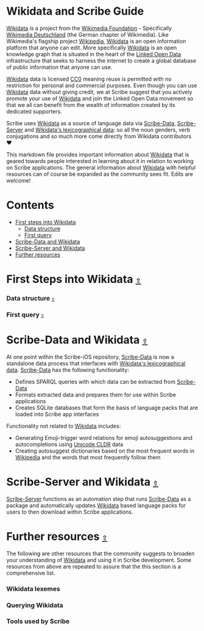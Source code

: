 # Wikidata and Scribe Guide

[Wikidata](https://www.wikidata.org/) is a project from the [Wikimedia Foundation](https://www.wikimedia.org/) - Specifically [Wikimedia Deutschland](https://www.wikimedia.de/) (the German chapter of Wikimedia). Like Wikimedia's flagship project [Wikipedia](https://www.wikipedia.org/), [Wikidata](https://www.wikidata.org/) is an open information platform that anyone can edit. More specifically [Wikidata](https://www.wikidata.org/) is an open knowledge graph that is situated in the heart of the [Linked Open Data](https://en.wikipedia.org/wiki/Linked_data) infrastructure that seeks to harness the internet to create a global database of public information that anyone can use.

[Wikidata](https://www.wikidata.org/) data is licensed [CC0](https://creativecommons.org/publicdomain/zero/1.0/) meaning reuse is permitted with no restriction for personal and commercial purposes. Even though you can use [Wikidata](https://www.wikidata.org/) data without giving credit, we at Scribe suggest that you actively promote your use of [Wikidata](https://www.wikidata.org/) and join the Linked Open Data movement so that we all can benefit from the wealth of information created by its dedicated supporters.

Scribe uses [Wikidata](https://www.wikidata.org/) as a source of language data via [Scribe-Data](https://github.com/scribe-org/Scribe-Data), [Scribe-Server](https://github.com/scribe-org/Scribe-Server) and [Wikidata's lexicographical data](https://www.wikidata.org/wiki/Wikidata:Lexicographical_data): so all the noun genders, verb conjugations and so much more come directly from Wikidata contributors ❤️

This markdown file provides important information about [Wikidata](https://www.wikidata.org/) that is geared towards people interested in learning about it in relation to working on Scribe applications. The general information about [Wikidata](https://www.wikidata.org/) with helpful resources can of course be expanded as the community sees fit. Edits are welcome!

<a id="contents"></a>

# **Contents**

- [First steps into Wikidata](#first-steps)
  - [Data structure](#data-structure)
  - [First query](#first-query)
- [Scribe-Data and Wikidata](#scribe-data)
- [Scribe-Server and Wikidata](#scribe-server)
- [Further resources](#further-resources)

<a id="first-steps"></a>

# First Steps into Wikidata [`⇧`](#contents)

<a id="data-structure"></a>

### Data structure [`⇧`](#contents)

<a id="first-query"></a>

### First query [`⇧`](#contents)

<a id="scribe-data"></a>

# Scribe-Data and Wikidata [`⇧`](#contents)

At one point within the Scribe-iOS repository, [Scribe-Data](https://github.com/scribe-org/Scribe-Data) is now a standalone data process that interfaces with [Wikidata's lexicographical data](https://www.wikidata.org/wiki/Wikidata:Lexicographical_data). [Scribe-Data](https://github.com/scribe-org/Scribe-Data) has the following functionality:

- Defines SPARQL queries with which data can be extracted from [Scribe-Data](https://github.com/scribe-org/Scribe-Data)
- Formats extracted data and prepares them for use within Scribe applications
- Creates SQLite databases that form the basis of language packs that are loaded into Scribe app interfaces

Functionality not related to [Wikidata](https://www.wikidata.org/) includes:

- Generating Emoji-trigger word relations for emoji autosuggestions and autocompletions using [Unicode CLDR](https://github.com/unicode-org/cldr) data
- Creating autosuggest dictionaries based on the most frequent words in [Wikipedia](https://www.wikipedia.org/) and the words that most frequently follow them

<a id="scribe-server"></a>

# Scribe-Server and Wikidata [`⇧`](#contents)

[Scribe-Server](https://github.com/scribe-org/Scribe-Server) functions as an automation step that runs [Scribe-Data](https://github.com/scribe-org/Scribe-Data) as a package and automatically updates [Wikidata](https://www.wikidata.org/) based language packs for users to then download within Scribe applications.

<a id="further-resources"></a>

# Further resources [`⇧`](#contents)

The following are other resources that the community suggests to broaden your understanding of [Wikidata](https://www.wikidata.org/) and using it in Scribe development. Some resources from above are repeated to assure that the this section is a comprehensive list.

### Wikidata lexemes

### Querying Wikidata

### Tools used by Scribe
